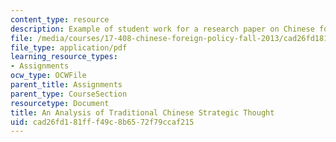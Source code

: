 ```yaml
---
content_type: resource
description: Example of student work for a research paper on Chinese foreign policy.
file: /media/courses/17-408-chinese-foreign-policy-fall-2013/cad26fd181fff49c8b6572f79ccaf215_MIT17_408F13_AnlyisTrdtnl.pdf
file_type: application/pdf
learning_resource_types:
- Assignments
ocw_type: OCWFile
parent_title: Assignments
parent_type: CourseSection
resourcetype: Document
title: An Analysis of Traditional Chinese Strategic Thought
uid: cad26fd1-81ff-f49c-8b65-72f79ccaf215
---
```

